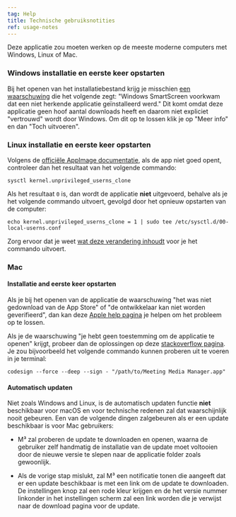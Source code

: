 ```yaml
---
tag: Help
title: Technische gebruiksnotities
ref: usage-notes
---
```


Deze applicatie zou moeten werken op de meeste moderne computers met Windows, Linux of Mac.

### Windows installatie en eerste keer opstarten

Bij het openen van het installatiebestand krijg je misschien [een waarschuwing](assets/img/other/win-smartscreen.png) die het volgende zegt: "Windows SmartScreen voorkwam dat een niet herkende applicatie geïnstalleerd werd." Dit komt omdat deze applicatie geen hoof aantal downloads heeft en daarom niet expliciet "vertrouwd" wordt door Windows. Om dit op te lossen klik je op "Meer info" en dan "Toch uitvoeren".

### Linux installatie en eerste keer opstarten

Volgens de [officiële AppImage documentatie](https://docs.appimage.org/user-guide/troubleshooting/electron-sandboxing.html), als de app niet goed opent, controleer dan het resultaat van het volgende commando:

`sysctl kernel.unprivileged_userns_clone`

Als het resultaat `0` is, dan wordt de applicatie **niet** uitgevoerd, behalve als je het volgende commando uitvoert, gevolgd door het opnieuw opstarten van de computer:

`echo kernel.unprivileged_userns_clone = 1 | sudo tee /etc/sysctl.d/00-local-userns.conf`

Zorg ervoor dat je weet [wat deze verandering inhoudt](https://lwn.net/Articles/673597/) voor je het commando uitvoert.

### Mac

#### Installatie and eerste keer opstarten

Als je bij het openen van de applicatie de waarschuwing "het was niet gedownload van de App Store" of "de ontwikkelaar kan niet worden geverifieerd", dan kan deze [Apple help pagina](https://support.apple.com/en-ca/HT202491) je helpen om het probleem op te lossen.

Als je de waarschuwing "je hebt geen toestemming om de applicatie te openen" krijgt, probeer dan de oplossingen op deze [stackoverflow pagina](https://stackoverflow.com/questions/64842819/cant-run-app-because-of-permission-in-big-sur/64895860). Je zou bijvoorbeeld het volgende commando kunnen proberen uit te voeren in je terminal:

`codesign --force --deep --sign - "/path/to/Meeting Media Manager.app"`

#### Automatisch updaten

Niet zoals Windows and Linux, is de automatisch updaten functie **niet** beschikbaar voor macOS en voor technische redenen zal dat waarschijnlijk nooit gebeuren. Een van de volgende dingen zalgebeuren als er een update beschikbaar is voor Mac gebruikers:

- M³ zal proberen de update te downloaden en openen, waarna de gebruiker zelf handmatig de installatie van de update moet voltooien door de nieuwe versie te slepen naar de applicatie folder zoals gewoonlijk.

- Als de vorige stap mislukt, zal M³ een notificatie tonen die aangeeft dat er een update beschikbaar is met een link om de update te downloaden. De instellingen knop zal een rode kleur krijgen en de het versie nummer linkonder in het instellingen scherm zal een link worden die je verwijst naar de download pagina voor de update.
